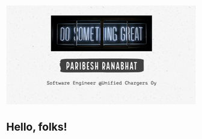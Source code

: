 [![Header](https://raw.githubusercontent.com/ranabhat/ranabhat/main/header_paribesh.png "Header")](https://ranabhat.github.io/)

# Hello, folks! 
